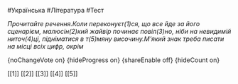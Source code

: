 #Українська #Література #Тест

*Прочитайте речення.Коли переконуєт(1)ся, що все йде за його сценарієм, малюсін(2)кий жайвір  починає повіл(3)но, ніби на невидимій ниточ(4)ці, підніматися в  т(5)мяну височину.М’який знак треба писати на місці всіх цифр, окрім*

{noChangeVote on}
{hideProgress on}
{shareEnable off}
{hideCount on}

[[1]]
[[2]]
[[3]]
[[4]]
[[5]]
